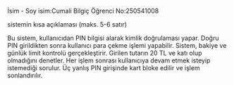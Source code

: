 İsim - Soy isim:Cumali Bilgiç
Öğrenci No:250541008

sistemin kısa açıklaması (maks. 5-6 satır)

Bu sistem, kullanıcıdan PIN bilgisi alarak kimlik doğrulaması yapar.
Doğru PIN girildikten sonra kullanıcı para çekme işlemi yapabilir.
Sistem, bakiye ve günlük limit kontrolü gerçekleştirir.
Girilen tutarın 20 TL ve katı olup olmadığını denetler.
Her işlem sonrası kullanıcıya devam etmek isteyip istemediği sorulur.
Üç yanlış PIN girişinde kart bloke edilir ve işlem sonlandırılır.
